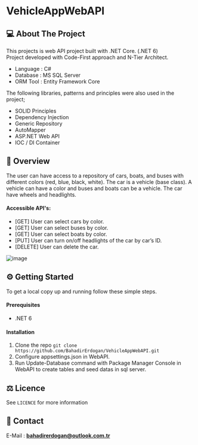 # VehicleAppWebAPI

## 💻 About The Project
This projects is web API project built with .NET Core. (.NET 6)  
Project developed with Code-First approach and N-Tier Architect.

- Language : C#
- Database : MS SQL Server
- ORM Tool : Entity Framework Core

The following libraries, patterns and principles were also used in the project;
- SOLID Principles
- Dependency Injection
- Generic Repository
- AutoMapper
- ASP.NET Web API
- IOC / DI Container

## 📝 Overview
The user can have access to a repository of cars, boats, and buses with different colors (red, blue, black, white). 
The car is a vehicle (base class). A vehicle can have a color and buses and boats can be a vehicle. 
The car have wheels and headlights. 

#### Accessible API's:
- [GET] User can select cars by color.
- [GET] User can select buses by color.
- [GET] User can select boats by color.
- [PUT] User can turn on/off headlights of the car by car’s ID.
- [DELETE] User can delete the car. 

![image](https://user-images.githubusercontent.com/107391205/202271799-2ba12d17-f9b4-4fb8-9d59-daa105920d2f.png)

## ⚙️ Getting Started
To get a local copy up and running follow these simple steps.

#### Prerequisites
- .NET 6

#### Installation
1. Clone the repo
```git clone https://github.com/BahadirErdogan/VehicleAppWebAPI.git```
2. Configure appsettings.json in WebAPI.
3. Run Update-Database command with Package Manager Console in WebAPI to create tables and seed datas in sql server.

## ⚖️ Licence
See ```LICENCE``` for more information

## 📧 Contact
E-Mail : **bahadirerdogan@outlook.com.tr**
